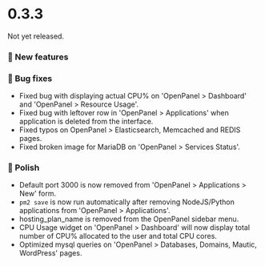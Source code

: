 # 0.3.3

Not yet released.

### 🚀 New features


### 🐛 Bug fixes
- Fixed bug with displaying actual CPU% on 'OpenPanel > Dashboard' and 'OpenPanel > Resource Usage'.
- Fixed bug with leftover row in 'OpenPanel > Applications' when application is deleted from the interface.
- Fixed typos on OpenPanel > Elasticsearch, Memcached and REDIS pages.
- Fixed broken image for MariaDB on 'OpenPanel > Services Status'.

### 💅 Polish
- Default port 3000 is now removed from 'OpenPanel > Applications > New' form.
- `pm2 save` is now run automatically after removing NodeJS/Python applications from 'OpenPanel > Applications'.
- hosting_plan_name is removed from the OpenPanel sidebar menu.
- CPU Usage widget on 'OpenPanel > Dashboard' will now display total number of CPU% allocated to the user and total CPU cores.
- Optimized mysql queries on 'OpenPanel > Databases, Domains, Mautic, WordPress' pages.
